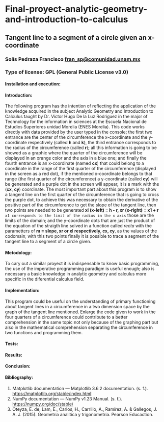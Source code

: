 # Final-proyect-analytic-geometry-and-introduction-to-calculus
## Tangent line to a segment of a circle given an x-coordinate
### Solís Pedraza Francisco fran_sp@comunidad.unam.mx
### Type of license: GPL (General Public License v3.0)
#### Installation and execution:

#### Introduction:
The following program has the intention of reflecting the application of the knowledge acquired in the subject Analytic Geometry and Introduction to Calculus taught by Dr. Víctor Hugo De la Luz Rodríguez in the major of Technology for the information in sciences at the Escuela Nacional de Estudios Superiores unidad Morelia (ENES Morelia). 
This code works directly with data provided by the user typed in the console; the first two entrance are the center of the circumference the x-coordinate and the y-coordinate respectively (called **h** and **k**), the third entrance corresponds to the radius of the circumference (called **r**); all this information is going to be showed as a graphic where the quarter of the circumference will be displayed in an orange color and the axis in a blue one; and finally the fourth entrance is an x-coordinate (named **cx**) that could belong to a coordinate in the range of the first quarter of the circumference (displayed in the screen as a red dot), if the mentioned x-coordinate belongs to that range (the first quarter of the circumference) a y-coordinate (called **cy**) will be generated and a purple dot in the screen will appear, it is a mark with the (**cx**, **cy**) coordinate. The most important part about this program is to show a tangent line on the first quarter of the circumference that is going to cross the purple dot, to achieve this was necessary to obtain the derivative of the positive part of the circumference to get the slope of the tangent line, then two points are needed to be generated **xl (x-left) = h - r, xr (x-right) = x1 + r** `x1 corresponds to the limit of the radius in the x axis` those are the limits of the domain; and the y-coordinate dots that are just the product of the equation of the straigth line solved in a function called *recta* with the parametters of **m = slope, xr or xl respectively, cx, cy**, as the values of the codomain; with this two points finally it is possible to trace a segment of the tangent line to a segment of a circle given.
#### Metodology:
To cary out a similar proyect it is indispensable to know basic programming, the use of the imperative programming paradigm is useful enough; also is necessary a basic knowledge in analytic geometry and calculus more specific in the diferential calculus field.
#### Implementation:
This program could be useful on the understanding of primary functioning about tangent lines in a circumference in a two dimension space by the graph of the tangent line mentioned. Enlarge the code given to work in the four quarters of a circumference could contribute to a better comprehension in the same topic not only because of the graphing part but also in the mathematical comprehension separating the circumference in two functions and programming them.
#### Tests:

#### Results:

#### Conclusion:

#### Bibliography:
1. Matplotlib documentation — Matplotlib 3.6.2 documentation. (s. f.). https://matplotlib.org/stable/index.html
2. NumPy documentation — NumPy v1.23 Manual. (s. f.). https://numpy.org/doc/stable/
3. Oteyza, E. de, Lam, E., Carlos, H., Carrillo, A., Ramírez, A. & Gallegos, J. A. J. (2015). Geometria analitica y trigonometria. Pearson Educaction.
